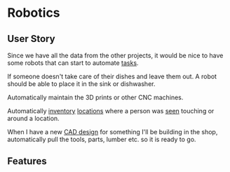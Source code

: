 # Robotics

## User Story

Since we have all the data from the other projects, it would be nice to have
some robots that can start to automate [tasks]().

If someone doesn't take care of their dishes and leave them out. A robot should
be able to place it in the sink or dishwasher.

Automatically maintain the 3D prints or other CNC machines.

Automatically [inventory]() [locations]() where a person was [seen]() touching
or around a location.

When I have a new [CAD design]() for something I'll be building in the shop,
automatically pull the tools, parts, lumber etc. so it is ready to go.

## Features
